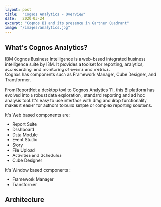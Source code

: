 ```yaml
---
layout: post
title:  "Cognos Analytics - Overview"
date:   2020-03-24
excerpt: "Cognos BI and its presence in Gartner Quadrant"
image: "/images/analytics.jpg"
---
```


## What's Cognos Analytics?

IBM Cognos Business Intelligence is a web-based integrated business intelligence suite by IBM. 
It provides a toolset for reporting, analytics, scorecarding, and monitoring of events and metrics.  
Cognos has components such as Framework Manager, Cube Designer, and Transformer.
<br></br>
From ReportNet a desktop tool to Cognos Analytics 11 , this BI platform has evolved into a robust data exploration
, standard reporting and ad hoc analysis tool. It's easy to use interface with drag and drop functionality 
makes it easier for authors to build simple or complex reporting solutions.

It's Web based components are:
- Report Suite
- Dashboard 
- Data Module
- Event Studio
- Story
- File Upload
- Activities and Schedules
- Cube Designer

It's Window based components :
- Framework Manager
- Transformer

## Architecture 


